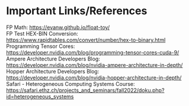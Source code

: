 # Important Links/References
FP Math: https://evanw.github.io/float-toy/ \
FP Test HEX-BIN Conversion: https://www.rapidtables.com/convert/number/hex-to-binary.html \
Programming Tensor Cores: https://developer.nvidia.com/blog/programming-tensor-cores-cuda-9/ \
Ampere Architecture Developers Blog: https://developer.nvidia.com/blog/nvidia-ampere-architecture-in-depth/ \
Hopper Architecture Developers Blog: https://developer.nvidia.com/blog/nvidia-hopper-architecture-in-depth/ \
Safari - Heterogeneous Computing Systems Course: https://safari.ethz.ch/projects_and_seminars/fall2022/doku.php?id=heterogeneous_systems
